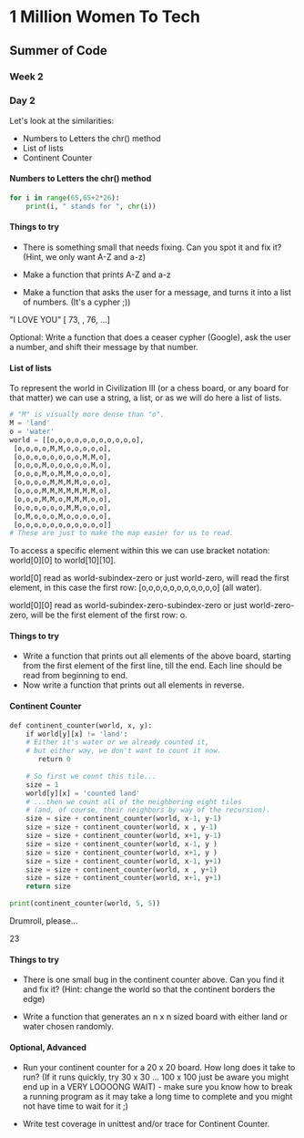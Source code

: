 # 1 Million Women To Tech

## Summer of Code

### Week 2 

### Day 2

Let's look at the similarities:
- Numbers to Letters the chr() method
- List of lists
- Continent Counter


#### Numbers to Letters the chr() method

```python
for i in range(65,65+2*26):
    print(i, " stands for ", chr(i))
```

#### Things to try

- There is something small that needs fixing. Can you spot it and fix it? (Hint, we only want A-Z and a-z)

- Make a function that prints A-Z and a-z

- Make a function that asks the user for a message, and turns it into a list of numbers. (It's a cypher ;))

"I LOVE YOU" [ 73, , 76, ...]

Optional: Write a function that does a ceaser cypher (Google), ask the user a number, and shift their message by that number.

#### List of lists

To represent the world in Civilization III (or a chess board, or any board for that matter) we can use a string, a list, or as we will do here a list of lists.

```python
​# "M" is visually more dense than "o".​
M = ​'land'​
o = ​'water'​
world = [[o,o,o,o,o,o,o,o,o,o,o],
 [o,o,o,o,M,M,o,o,o,o,o],
 [o,o,o,o,o,o,o,o,M,M,o],
 [o,o,o,M,o,o,o,o,o,M,o],
 [o,o,o,M,o,M,M,o,o,o,o],
 [o,o,o,o,M,M,M,M,o,o,o],
 [o,o,o,M,M,M,M,M,M,M,o],
 [o,o,o,M,M,o,M,M,M,o,o],
 [o,o,o,o,o,o,M,M,o,o,o],
 [o,M,o,o,o,M,o,o,o,o,o],
 [o,o,o,o,o,o,o,o,o,o,o]]
​# These are just to make the map easier for us to read.​
```

To access a specific element within this we can use bracket notation: world[0][0] to world[10][10].

world[0] read as world-subindex-zero or just world-zero, will read the first element, in this case the first row: [o,o,o,o,o,o,o,o,o,o,o] (all water).

world[0][0] read as world-subindex-zero-subindex-zero or just world-zero-zero, will be the first element of the first row: o.

#### Things to try

- Write a function that prints out all elements of the above board, starting from the first element of the first line, till the end. Each line should be read from beginning to end.
- Now write a function that prints out all elements in reverse.


#### Continent Counter

```python
def​ continent_counter(world, x, y):
    if​ world[y][x] != ​'land':​
 ​   # Either it's water or we already counted it,​
 ​   # but either way, we don't want to count it now.​
 ​      return​ 0
  
    # So first we count this tile...​
    size = 1
    world[y][x] = ​'counted land'​
    # ...then we count all of the neighboring eight tiles​
    # (and, of course, their neighbors by way of the recursion).​
    size = size + continent_counter(world, x-1, y-1)
    size = size + continent_counter(world, x , y-1)
    size = size + continent_counter(world, x+1, y-1)
    size = size + continent_counter(world, x-1, y )
    size = size + continent_counter(world, x+1, y )
    size = size + continent_counter(world, x-1, y+1)
    size = size + continent_counter(world, x , y+1)
    size = size + continent_counter(world, x+1, y+1)
    return size
​
print(continent_counter(world, 5, 5))
```

Drumroll, please...

23

#### Things to try

- There is one small bug in the continent counter above. Can you find it and fix it? (Hint: change the world so that the continent borders the edge)

- Write a function that generates an n x n sized board with either land or water chosen randomly.


#### Optional, Advanced

- Run your continent counter for a 20 x 20 board. How long does it take to run? (If it runs quickly, try 30 x 30 ... 100 x 100 just be aware you might end up in a VERY LOOOONG WAIT) - make sure you know how to break a running program as it may take a long time to complete and you might not have time to wait for it ;)

- Write test coverage in unittest and/or trace for Continent Counter.

